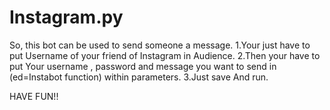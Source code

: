 # Instagram.py
So, this bot can be used to send someone a message.
1.Your just have to put Username of your friend of Instagram in Audience.
2.Then your have to put Your username , password and message you want to send in (ed=Instabot function) within parameters.
3.Just save And run.

HAVE FUN!!
